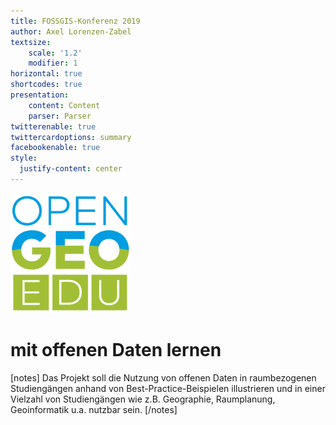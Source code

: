 ```yaml
---
title: FOSSGIS-Konferenz 2019
author: Axel Lorenzen-Zabel
textsize:
    scale: '1.2'
    modifier: 1
horizontal: true
shortcodes: true
presentation:
    content: Content
    parser: Parser
twitterenable: true
twittercardoptions: summary
facebookenable: true
style:
  justify-content: center
---
```


<img src="../../../images/LOGO_open_geo_edu_RGB.png" style="width: 20vw;">

# mit offenen Daten lernen 

[notes]
Das Projekt soll die Nutzung von offenen Daten in raumbezogenen Studiengängen 
anhand von Best-Practice-Beispielen illustrieren und in einer Vielzahl von 
Studiengängen wie z.B. Geographie, Raumplanung, Geoinformatik u.a. nutzbar sein.
[/notes]